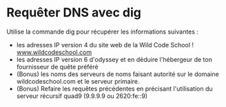 # Requêter DNS avec dig

Utilise la commande dig pour récupérer les informations suivantes :

- les adresses IP version 4 du site web de la Wild Code School ! www.wildcodeschool.com
- les adresses IP version 6 d'odyssey et en déduire l'hébergeur de ton fournisseur de quête préféré
- (Bonus) les noms des serveurs de noms faisant autorité sur le domaine wildcodeschool.com et le serveur primaire.
- (Bonus) Refaire les requêtes précédentes en précisant l'utilisation du serveur récursif quad9 (9.9.9.9 ou 2620:fe::9)
